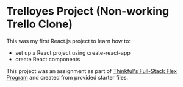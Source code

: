 # Trelloyes Project (Non-working Trello Clone)

This was my first React.js project to learn how to:

* set up a React project using create-react-app  
* create React components

This project was an assignment as part of [Thinkful's Full-Stack Flex Program](https://www.thinkful.com/bootcamp/web-development/flexible/) and created from provided starter files. 

